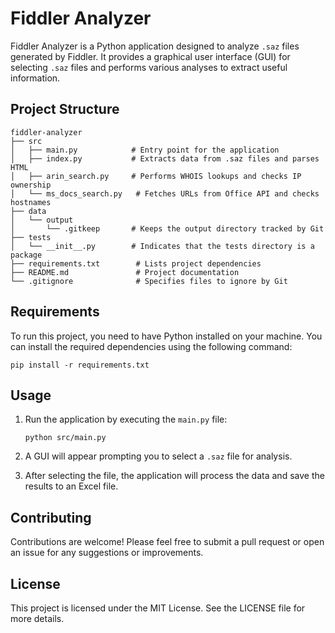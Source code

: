 # Fiddler Analyzer

Fiddler Analyzer is a Python application designed to analyze `.saz` files generated by Fiddler. It provides a graphical user interface (GUI) for selecting `.saz` files and performs various analyses to extract useful information.

## Project Structure

```
fiddler-analyzer
├── src
│   ├── main.py            # Entry point for the application
│   ├── index.py           # Extracts data from .saz files and parses HTML
│   ├── arin_search.py     # Performs WHOIS lookups and checks IP ownership
│   └── ms_docs_search.py   # Fetches URLs from Office API and checks hostnames
├── data
│   └── output
│       └── .gitkeep       # Keeps the output directory tracked by Git
├── tests
│   └── __init__.py        # Indicates that the tests directory is a package
├── requirements.txt        # Lists project dependencies
├── README.md               # Project documentation
└── .gitignore              # Specifies files to ignore by Git
```

## Requirements

To run this project, you need to have Python installed on your machine. You can install the required dependencies using the following command:

```
pip install -r requirements.txt
```

## Usage

1. Run the application by executing the `main.py` file:

   ```
   python src/main.py
   ```

2. A GUI will appear prompting you to select a `.saz` file for analysis.

3. After selecting the file, the application will process the data and save the results to an Excel file.

## Contributing

Contributions are welcome! Please feel free to submit a pull request or open an issue for any suggestions or improvements.

## License

This project is licensed under the MIT License. See the LICENSE file for more details.